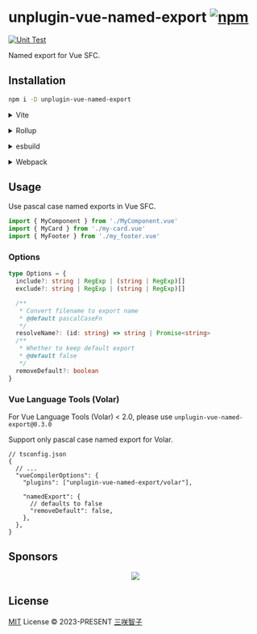 # unplugin-vue-named-export [![npm](https://img.shields.io/npm/v/unplugin-vue-named-export.svg)](https://npmjs.com/package/unplugin-vue-named-export)

[![Unit Test](https://github.com/unplugin/unplugin-vue-named-export/actions/workflows/unit-test.yml/badge.svg)](https://github.com/unplugin/unplugin-vue-named-export/actions/workflows/unit-test.yml)

Named export for Vue SFC.

## Installation

```bash
npm i -D unplugin-vue-named-export
```

<details>
<summary>Vite</summary><br>

```ts
// vite.config.ts
import VueNamedExport from 'unplugin-vue-named-export/vite'

export default defineConfig({
  plugins: [
    VueNamedExport({
      /* options */
    }),
  ],
})
```

<br></details>

<details>
<summary>Rollup</summary><br>

```ts
// rollup.config.js
import VueNamedExport from 'unplugin-vue-named-export/rollup'

export default {
  plugins: [
    VueNamedExport({
      /* options */
    }),
  ],
}
```

<br></details>

<details>
<summary>esbuild</summary><br>

```ts
// esbuild.config.js
import { build } from 'esbuild'

build({
  plugins: [
    require('unplugin-vue-named-export/esbuild')({
      /* options */
    }),
  ],
})
```

<br></details>

<details>
<summary>Webpack</summary><br>

```ts
// webpack.config.js
module.exports = {
  /* ... */
  plugins: [
    require('unplugin-vue-named-export/webpack')({
      /* options */
    }),
  ],
}
```

<br></details>

## Usage

Use pascal case named exports in Vue SFC.

```ts
import { MyComponent } from './MyComponent.vue'
import { MyCard } from './my-card.vue'
import { MyFooter } from './my_footer.vue'
```

### Options

```ts
type Options = {
  include?: string | RegExp | (string | RegExp)[]
  exclude?: string | RegExp | (string | RegExp)[]

  /**
   * Convert filename to export name
   * @default pascalCaseFn
   */
  resolveName?: (id: string) => string | Promise<string>
  /**
   * Whether to keep default export
   * @default false
   */
  removeDefault?: boolean
}
```

### Vue Language Tools (Volar)

For Vue Language Tools (Volar) < 2.0, please use `unplugin-vue-named-export@0.3.0`

Support only pascal case named export for Volar.

```jsonc
// tsconfig.json
{
  // ...
  "vueCompilerOptions": {
    "plugins": ["unplugin-vue-named-export/volar"],

    "namedExport": {
      // defaults to false
      "removeDefault": false,
    },
  },
}
```

## Sponsors

<p align="center">
  <a href="https://cdn.jsdelivr.net/gh/sxzz/sponsors/sponsors.svg">
    <img src='https://cdn.jsdelivr.net/gh/sxzz/sponsors/sponsors.svg'/>
  </a>
</p>

## License

[MIT](./LICENSE) License © 2023-PRESENT [三咲智子](https://github.com/sxzz)
